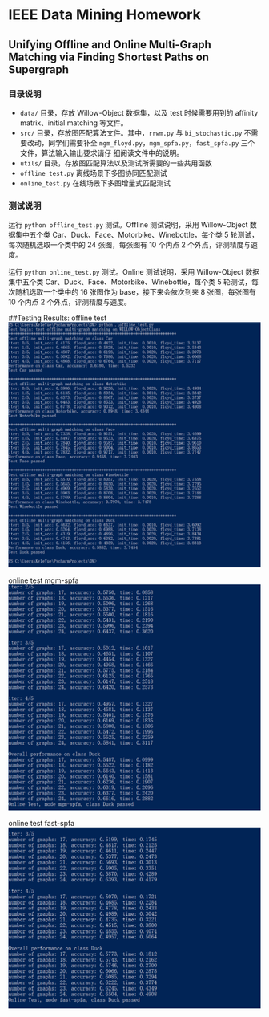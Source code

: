 # IEEE Data Mining Homework
## Unifying Offline and Online Multi-Graph Matching via Finding Shortest Paths on Supergraph

### 目录说明
* `data/` 目录，存放 Willow-Object 数据集，以及 test 时候需要用到的 affinity matrix、initial matching 等文件。
* `src/` 目录，存放图匹配算法文件。其中，`rrwm.py` 与 `bi_stochastic.py` 不需要改动，同学们需要补全 `mgm_floyd.py`，`mgm_spfa.py`，`fast_spfa.py` 三个文件，算法输入输出要求请仔
细阅读文件中的说明。
* `utils/` 目录，存放图匹配算法以及测试所需要的一些共用函数
* `offline_test.py` 离线场景下多图协同匹配测试
* `online_test.py` 在线场景下多图增量式匹配测试

### 测试说明
运行 `python offline_test.py` 测试。Offline 测试说明，采用 Willow-Object 数据集中五个类 Car、Duck、Face、Motorbike、Winebottle，每个类 5 轮测试，每次随机选取一个类中的 24 张图，每张图有 10 个内点 2 个外点，评测精度与速度。

运行 `python online_test.py` 测试。Online 测试说明，采用 Willow-Object 数据集中五个类 Car、Duck、Face、Motorbike、Winebottle，每个类 5 轮测试，每次随机选取一个类中的 16 张图作为 base，接下来会依次到来 8 张图，每张图有 10 个内点 2 个外点，评测精度与速度。

##Testing Results:
offline test
![avatar](fig/offline.png)

online test mgm-spfa
![avatar](fig/online_mgmspfa.png)

online test fast-spfa
![avatar](fig/online_fastspfa.png)
